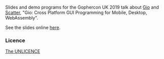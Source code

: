 Slides and demo programs for the Gophercon UK 2019 talk about [Gio](https://gioui.org/) and
[Scatter](https://scatter.im/), "Gio: Cross Platform GUI Programming for Mobile, Desktop, WebAssembly".

See the slides online [here](https://go-talks.appspot.com/github.com/eliasnaur/gophercon-uk-2019-talk/gophercon-uk-2019-live.slide).

### Licence

[The UNLICENCE](https://unlicense.org/)
